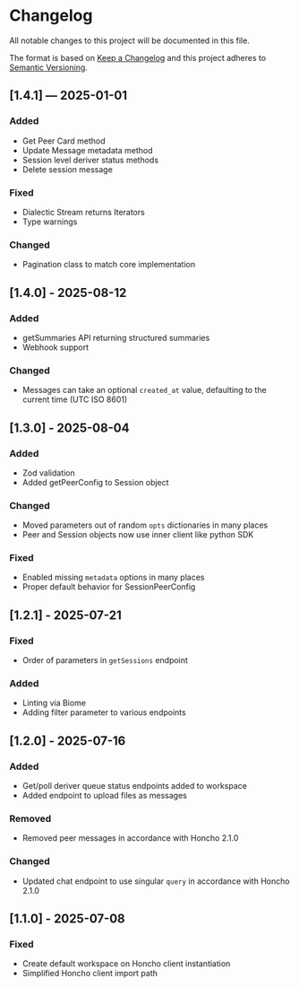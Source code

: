 # Changelog

All notable changes to this project will be documented in this file.

The format is based on [Keep a Changelog](http://keepachangelog.com/)
and this project adheres to [Semantic Versioning](http://semver.org/).

## [1.4.1] — 2025-01-01

### Added

- Get Peer Card method
- Update Message metadata method
- Session level deriver status methods
- Delete session message

### Fixed

- Dialectic Stream returns Iterators
- Type warnings

### Changed

- Pagination class to match core implementation

## [1.4.0] - 2025-08-12

### Added

- getSummaries API returning structured summaries
- Webhook support

### Changed

- Messages can take an optional `created_at` value, defaulting to the current
  time (UTC ISO 8601)

## [1.3.0] - 2025-08-04

### Added

- Zod validation
- Added getPeerConfig to Session object

### Changed

- Moved parameters out of random `opts` dictionaries in many places
- Peer and Session objects now use inner client like python SDK

### Fixed

- Enabled missing `metadata` options in many places
- Proper default behavior for SessionPeerConfig

## [1.2.1] - 2025-07-21

### Fixed

- Order of parameters in `getSessions` endpoint

### Added

- Linting via Biome
- Adding filter parameter to various endpoints

## [1.2.0] - 2025-07-16

### Added

- Get/poll deriver queue status endpoints added to workspace
- Added endpoint to upload files as messages

### Removed

- Removed peer messages in accordance with Honcho 2.1.0

### Changed

- Updated chat endpoint to use singular `query` in accordance with Honcho 2.1.0

## [1.1.0] - 2025-07-08

### Fixed

- Create default workspace on Honcho client instantiation
- Simplified Honcho client import path
